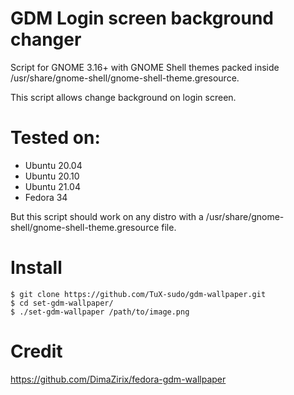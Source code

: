 # GDM Login screen background changer
Script for GNOME 3.16+ with GNOME Shell themes packed inside /usr/share/gnome-shell/gnome-shell-theme.gresource.

This script allows change background on login screen.

# Tested on:
- Ubuntu 20.04
- Ubuntu 20.10
- Ubuntu 21.04
- Fedora 34

But this script should work on any distro with a /usr/share/gnome-shell/gnome-shell-theme.gresource file.

# Install
```
$ git clone https://github.com/TuX-sudo/gdm-wallpaper.git
$ cd set-gdm-wallpaper/
$ ./set-gdm-wallpaper /path/to/image.png

```

# Credit
https://github.com/DimaZirix/fedora-gdm-wallpaper

